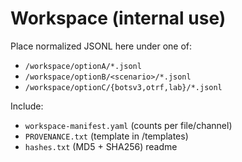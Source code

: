# Workspace (internal use)

Place normalized JSONL here under one of:
- `/workspace/optionA/*.jsonl`
- `/workspace/optionB/<scenario>/*.jsonl`
- `/workspace/optionC/{botsv3,otrf,lab}/*.jsonl`

Include:
- `workspace-manifest.yaml` (counts per file/channel)
- `PROVENANCE.txt` (template in /templates)
- `hashes.txt` (MD5 + SHA256)
readme